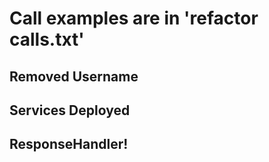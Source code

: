 # Call examples are in 'refactor calls.txt'

## Removed Username

## Services Deployed

## ResponseHandler!
